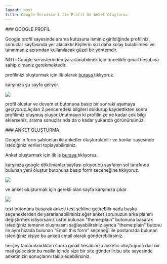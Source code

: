 ```yaml
---
layout: post
title: Google Servisleri İle Profil Ve Anket Oluşturma
---
```


###<a id="Profil"> GOOGLE PROFİL </a> 

Google profil sayesinde arama kutusuna isminiz girildiğinde profiliniz, sonuçlar sayfasında yer alacaktır.Kişilerin sizi daha kolay bulabilmesi ve tanınmanız açısından kullanılacak güzel bir yöntemdir.

NOT=Google servislerinden yararlanabilmek için öncelikle gmail hesabına sahip olmanız gerekmektedir.

profilinizi oluşturmak için ilk olarak <a href="http://google.com/profiles/me">buraya </a> tıklıyoruz.

karşınıza şu sayfa geliyor.

<img src="https://github.com/bsaral/bsaral.github.com/blob/master/images/4.png?raw=true"/>

profil oluştur ve devam et butonuna basıp bir sonraki aşamaya geçiyoruz.Açılan 2.penceredeki bilgileri doldurup kaydettikten sonra profilimiz oluşmuş oluyor.Unutmayın ki profilinize ne kadar çok bilgi eklerseniz, arama sonuçlarında da o kadar yukarıda görünürsünüz. 


###<a id="anket"> ANKET OLUŞTURMA </a> 

Google'ın form şablonları ile anketler oluşturulabilir ve bunlar sayesinde istediğiniz verileri toplayabilirsiniz.

Anket oluşturmak için ilk iş <a href="http://docs.google.com"> buraya </a> tıklıyoruz.

karşınıza google dökümanlar sayfası çıkıyor.bu sayfanın sol tarafında bulunan yeni oluştur butonuna basıp form seçeneğine tıklıyoruz.

<img src="https://github.com/bsaral/bsaral.github.com/blob/master/images/5.png?raw=true"/>

ve anket oluşturmak için gerekli olan sayfa karşımıza çıkar

<img src="https://github.com/bsaral/bsaral.github.com/blob/master/images/6.png?raw=true"/>

text butonuna basarak anketi test şekline getirebilir yada başka seçeneklerden de yararlanabilirsiniz.eğer anket sorunuzun arka planını değiştirmek istiyorsanız üstte bulunan "theme:plain" butonuna basarak istediğiniz temanın oluşmasını sağlayabilirsiniz.ayrıca "theme:plain" butonu ile aynı hizada bulunan "Email this form" seçeneği ile postanızda bulunan istediğiniz kişiye bu anketi email olarak gönderebilirsiniz.

herşey tamamlandıktan sonra gmail hesabınıza anketin oluştuğuna dair bir mail gelecektir.bu mailin içinde size bir site gönderilir.bu site sayesinde anketinizin sonuçlarını takip edebilirsiniz.




